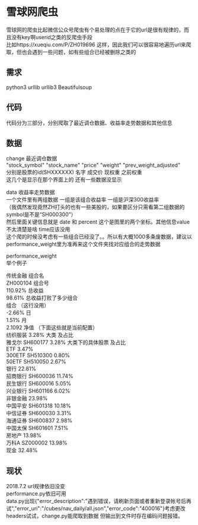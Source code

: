 # 雪球网爬虫 
雪球网的爬虫比起微信公众号爬虫有个易处理的点在于它的url是很有规律的，而且没有key啊userid之类的反爬虫手段  
比如https://xueqiu.com/P/ZH019696 这样，因此我们可以很容易地遍历url来爬取，但也会遇到一些问题，如有些组合已经被删除之类的
## 需求
python3 urllib urllib3 Beautifulsoup
## 代码
代码分为三部分，分别爬取了最近调仓数据、收益率走势数据和其他信息
## 数据
change 最近调仓数据   
"stock_symbol" "stock_name" "price" "weight" "prev_weight_adjusted"  
分别是股票的id(SHXXXXXX) 名字 成交价 现权重 之前权重   
这几个是显示在那个界面上的 还有一些数据没显示  
  
data 收益率走势数据  
一个文件里有两组数据 一组是该组合收益率 一组是沪深300收益率  
（我偶然发现竟然ZH打头的也有一些美股的，如果要区分只需看第二组数据的symbol是不是“SH000300”）  
然后里面关键信息就是 date 和 percent 这个是图里的两个坐标。其他信息value不太清楚是啥 time应该没用  
这个爬的时候没考虑有一些组合已经没了。。所以有大概1000多条废数据，建议以performance_weight里为准再来这个文件夹找对应组合的走势数据  

performance_weight  
举个例子  
  
传统金融  	  组合名  
ZH000104 	  组合号  
110.92% 	  总收益  
98.61% 		   总收益打败了多少组合  
组合    	  （这行没用）  
-2.66% 		    日  
1.51%	    	    月  
2.1092  	    净值        （下面这些就是当前配置）  
纺织服装 3.28%           大类 及占比  
雅戈尔 SH600177 3.28%    大类下的具体股票 及占比  
ETF 3.47%   
300ETF SH510300 0.80%   
50ETF SH510050 2.67%   
银行 22.81%   
招商银行 SH600036 11.74%   
民生银行 SH600016 5.05%   
兴业银行 SH601166 6.02%   
非银金融 23.98%   
中国平安 SH601318 10.18%  
中信证券 SH600030 3.31%  
海通证券 SH600837 2.98%  
中国太保 SH601601 7.51%  
房地产 13.98%  
万科A SZ000002 13.98%  
现金 32.48%  
## 现状
2018.7.2 url规律依旧没变  
performance.py依旧可用  
data.py出现{"error_description":"遇到错误，请刷新页面或者重新登录帐号后再试","error_uri":"/cubes/nav_daily/all.json","error_code":"400016"}考虑更改headers试试，change.py能爬取到数据 但输出到文件时存在编码问题报错。
